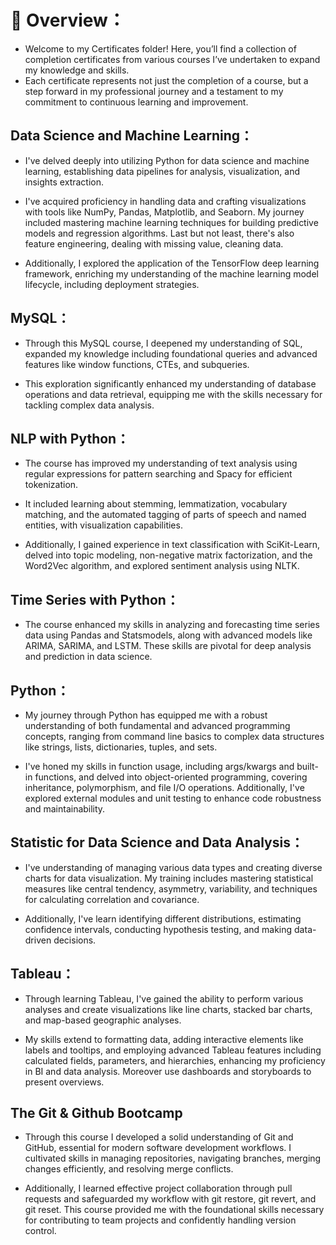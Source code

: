 # 👀 Overview：
* Welcome to my Certificates folder! Here, you’ll find a collection of completion certificates from various courses I’ve undertaken to expand my knowledge and skills.
* Each certificate represents not just the completion of a course, but a step forward in my professional journey and a testament to my commitment to continuous learning and improvement.

## Data Science and Machine Learning：
* I've delved deeply into utilizing Python for data science and machine learning, establishing data pipelines for analysis, visualization, and insights extraction. 

* I've acquired proficiency in handling data and crafting visualizations with tools like NumPy, Pandas, Matplotlib, and Seaborn. My journey included mastering machine learning techniques for building predictive models and regression algorithms. Last but not least, there's also feature engineering, dealing with missing value, cleaning data.
  
*  Additionally, I explored the application of the TensorFlow deep learning framework, enriching my understanding of the machine learning model lifecycle, including deployment strategies.

## MySQL：
* Through this MySQL course, I deepened my understanding of SQL, expanded my knowledge including foundational queries and advanced features like window functions, CTEs, and subqueries. 

* This exploration significantly enhanced my understanding of database operations and data retrieval, equipping me with the skills necessary for tackling complex data analysis. 

## NLP with Python：
* The course has improved my understanding of text analysis using regular expressions for pattern searching and Spacy for efficient tokenization. 

* It included learning about stemming, lemmatization, vocabulary matching, and the automated tagging of parts of speech and named entities, with visualization capabilities.
  
* Additionally, I gained experience in text classification with SciKit-Learn, delved into topic modeling, non-negative matrix factorization, and the Word2Vec algorithm, and explored sentiment analysis using NLTK.

## Time Series with Python：
 * The course enhanced my skills in analyzing and forecasting time series data using Pandas and Statsmodels, along with advanced models like ARIMA, SARIMA, and LSTM. These skills are pivotal for deep analysis and prediction in data science.

## Python：
* My journey through Python has equipped me with a robust understanding of both fundamental and advanced programming concepts, ranging from command line basics to complex data structures like strings, lists, dictionaries, tuples, and sets. 

* I've honed my skills in function usage, including args/kwargs and built-in functions, and delved into object-oriented programming, covering inheritance, polymorphism, and file I/O operations. Additionally, I've explored external modules and unit testing to enhance code robustness and maintainability.

## Statistic for Data Science and Data Analysis：
* I've understanding of managing various data types and creating diverse charts for data visualization. My training includes mastering statistical measures like central tendency, asymmetry, variability, and techniques for calculating correlation and covariance. 

* Additionally, I've learn identifying different distributions, estimating confidence intervals, conducting hypothesis testing, and making data-driven decisions.

## Tableau：
* Through learning Tableau, I've gained the ability to perform various analyses and create visualizations like line charts, stacked bar charts, and map-based geographic analyses.  

* My skills extend to formatting data, adding interactive elements like labels and tooltips, and employing advanced Tableau features including calculated fields, parameters, and hierarchies, enhancing my proficiency in BI and data analysis. Moreover use dashboards and storyboards to present overviews.

## The Git & Github Bootcamp
* Through this course I developed a solid understanding of Git and GitHub, essential for modern software development workflows. I cultivated skills in managing repositories, navigating branches, merging changes efficiently, and resolving merge conflicts.
  
* Additionally, I learned effective project collaboration through pull requests and safeguarded my workflow with git restore, git revert, and git reset. This course provided me with the foundational skills necessary for contributing to team projects and confidently handling version control.




